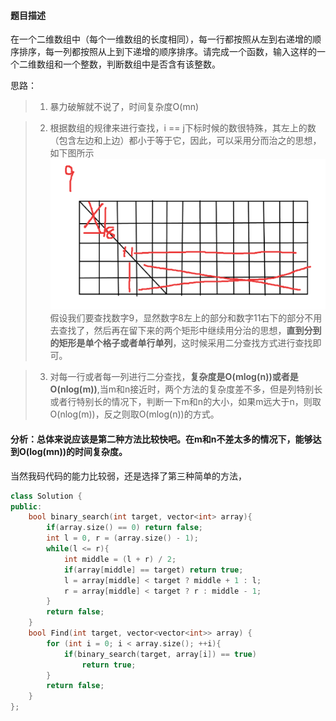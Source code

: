 #### 题目描述
在一个二维数组中（每个一维数组的长度相同），每一行都按照从左到右递增的顺序排序，每一列都按照从上到下递增的顺序排序。请完成一个函数，输入这样的一个二维数组和一个整数，判断数组中是否含有该整数。

思路：
>1. 暴力破解就不说了，时间复杂度O(mn)

>2. 根据数组的规律来进行查找，i == j下标时候的数很特殊，其左上的数（包含左边和上边）都小于等于它，因此，可以采用分而治之的思想，如下图所示
![](pictures/二维数组中的查找1.jpg)  
假设我们要查找数字9，显然数字8左上的部分和数字11右下的部分不用去查找了，然后再在留下来的两个矩形中继续用分治的思想，**直到分到的矩形是单个格子或者单行单列**，这时候采用二分查找方式进行查找即可。

>3. 对每一行或者每一列进行二分查找，**复杂度是O(mlog(n))或者是O(nlog(m))**,当m和n接近时，两个方法的复杂度差不多，但是列特别长或者行特别长的情况下，判断一下m和n的大小，如果m远大于n，则取O(nlog(m))，反之则取O(mlog(n))的方式。

#### 分析：总体来说应该是第二种方法比较快吧。在m和n不差太多的情况下，能够达到O(log(mn))的时间复杂度。
当然我码代码的能力比较弱，还是选择了第三种简单的方法，
```c++
class Solution {
public:
    bool binary_search(int target, vector<int> array){
        if(array.size() == 0) return false;
        int l = 0, r = (array.size() - 1);
        while(l <= r){
            int middle = (l + r) / 2;
            if(array[middle] == target) return true;
            l = array[middle] < target ? middle + 1 : l;
            r = array[middle] < target ? r : middle - 1;
        }
        return false;
    }
    bool Find(int target, vector<vector<int>> array) {
        for (int i = 0; i < array.size(); ++i){
            if(binary_search(target, array[i]) == true)
                return true;
        }
        return false;
    }
};
```
